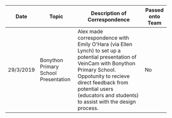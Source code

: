 | Date | Topic | Description of Correspondence | Passed onto Team |
| --- | --- | --- | --- |
| 29/3/2019 | Bonython Primary School Presentation | Alex made correspondence with Emily O'Hara (via Ellen Lynch) to set up a potential presentation of VeinCam with Bonython Primary School. Oppotunity to recieve direct feedback from potential users (educators and students) to assist with the design process. | No |

 

